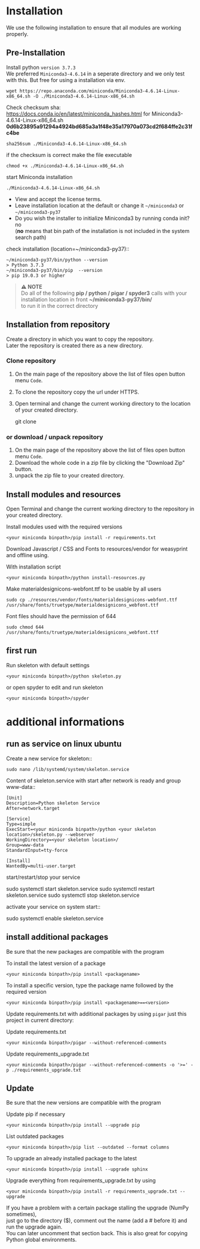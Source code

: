 # Installation

We use the following installation to ensure that all modules are working properly.

## Pre-Installation
Install python `version 3.7.3`  
We preferred `Miniconda3-4.6.14` in a seperate directory and we only test with this. But free for using a installation via env.

    wget https://repo.anaconda.com/miniconda/Miniconda3-4.6.14-Linux-x86_64.sh -O ./Miniconda3-4.6.14-Linux-x86_64.sh 

Check checksum sha:  https://docs.conda.io/en/latest/miniconda_hashes.html for Miniconda3-4.6.14-Linux-x86_64.sh **0d6b23895a91294a4924bd685a3a1f48e35a17970a073cd2f684ffe2c31fc4be**

    sha256sum ./Miniconda3-4.6.14-Linux-x86_64.sh
    
if the checksum is correct make the file executable

    chmod +x ./Miniconda3-4.6.14-Linux-x86_64.sh

start Miniconda installation
   
    ./Miniconda3-4.6.14-Linux-x86_64.sh
   
* View and accept the license terms.
* Leave installation location at the default or change it `~/miniconda3` or `~/miniconda3-py37`
* Do you wish the installer to initialize Miniconda3 by running conda init? no  
  (**no** means that bin path of the installation is not included in the system search path)

check installation (location=~/miniconda3-py37)::

    ~/miniconda3-py37/bin/python --version
    > Python 3.7.3 
    ~/miniconda3-py37/bin/pip  --version
    > pip 19.0.3 or higher
 
> **⚠ NOTE**  
> Do all of the following **pip / python / pigar / spyder3** calls with your installation location in front **~/miniconda3-py37/bin/**  
> to run it in the correct directory
  
## Installation from repository

Create a directory in which you want to copy the repository.  
Later the repository is created there as a new directory.
 
### Clone repository

1. On the main page of the repository above the list of files open button menu `Code`.
2. To clone the repository copy the url under HTTPS.
3. Open terminal and change the current working directory to the location of your created directory.

    git clone <paste url here>
    
### or download / unpack repository

1. On the main page of the repository above the list of files open button menu `Code`.
2. Download the whole code in a zip file by clicking the "Download Zip" button.
3. unpack the zip file to your created directory.

## Install modules and resources

Open Terminal and change the current working directory to the repository in your created directory.

Install modules used with the required versions

    <your miniconda binpath>/pip install -r requirements.txt
  
Download Javascript / CSS and Fonts to resources/vendor for weasyprint and offline using.

With installation script

    <your miniconda binpath>/python install-resources.py

Make materialdesignicons-webfont.ttf to be usable by all users

    sudo cp ./resources/vendor/fonts/materialdesignicons-webfont.ttf /usr/share/fonts/truetype/materialdesignicons_webfont.ttf

Font files should have the permission of 644

    sudo chmod 644 /usr/share/fonts/truetype/materialdesignicons_webfont.ttf

## first run

Run skeleton with default settings

    <your miniconda binpath>/python skeleton.py
    
or open spyder to edit and run skeleton

    <your miniconda binpath>/spyder

# additional informations

## run as service on linux ubuntu

Create a new service for skeleton::
    
    sudo nano /lib/systemd/system/skeleton.service

Content of skeleton.service with start after network is ready and group www-data::

    [Unit]
    Description=Python skeleton Service
    After=network.target
    
    [Service]
    Type=simple
    ExecStart=<your miniconda binpath>/python <your skeleton location>/skeleton.py --webserver
    WorkingDirectory=<your skeleton location>/
    Group=www-data
    StandardInput=tty-force
    
    [Install]
    WantedBy=multi-user.target

start/restart/stop your service

   sudo systemctl start skeleton.service
   sudo systemctl restart skeleton.service
   sudo systemctl stop skeleton.service

activate your service on system start::
   
   sudo systemctl enable skeleton.service

## install additional packages

Be sure that the new packages are compatible with the program

To install the latest version of a package

    <your miniconda binpath>/pip install <packagename>

To install a specific version, type the package name followed by the required version

    <your miniconda binpath>/pip install <packagename>==<version>
 
Update requirements.txt with additional packages by using `pigar` just this project in current directory:

Update requirements.txt

    <your miniconda binpath>/pigar --without-referenced-comments

Update requirements_upgrade.txt

    <your miniconda binpath>/pigar --without-referenced-comments -o '>=' -p ./requirements_upgrade.txt

## Update

Be sure that the new versions are compatible with the program

Update pip if necessary

    <your miniconda binpath>/pip install --upgrade pip
    
List outdated packages

    <your miniconda binpath>/pip list --outdated --format columns 
 
To upgrade an already installed package to the latest

    <your miniconda binpath>/pip install --upgrade sphinx
 
Upgrade everything from requirements_upgrade.txt by using

    <your miniconda binpath>/pip install -r requirements_upgrade.txt --upgrade

If you have a problem with a certain package stalling the upgrade (NumPy sometimes),  
just go to the directory ($), comment out the name (add a # before it) and run the upgrade again.  
You can later uncomment that section back. This is also great for copying Python global environments.

